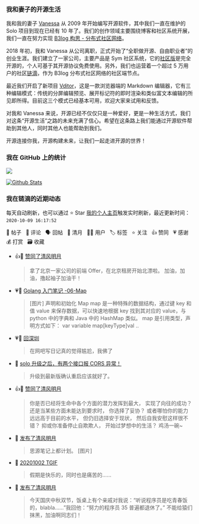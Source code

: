 ### 我和妻子的开源生活

我和我的妻子 [Vanessa](https://github.com/Vanessa219) 从 2009 年开始编写开源软件，其中我们一直在维护的 Solo 项目到现在已经有 10 年了。我们的创作领域主要围绕博客和社区系统开展，我们一直在努力实现 [B3log 构思 - 分布式社区网络](https://hacpai.com/article/1546941897596)。

2018 年初，我和 Vanessa 从公司离职，正式开始了“全职做开源、自由职业者”的创业生涯。我们建立了一家公司，主要产品是 Sym 社区系统，它的[社区版](https://github.com/88250/symphony)是完全开源的，个人可基于其开源协议免费使用。另外，我们也运营着一个超过 5 万用户的社区[链滴](https://hacpai.com)，作为 B3log 分布式社区网络的社区端节点。

最近我们开启了新项目 [Vditor](https://github.com/Vanessa219/vditor)，这是一款浏览器端的 Markdown 编辑器，它有三种编辑模式：传统的分屏编辑预览、展开标记符的即时渲染和类似富文本编辑的所见即所得。目前这三个模式已经基本可用，欢迎大家来试用和反馈。

对我和 Vanessa 来说，开源已经不仅仅只是一种爱好，更是一种生活方式，我们对这条“开源生活”之路的未来充满了信心。希望在这条路上我们能通过开源软件帮助到其他人，同时其他人也能帮助到我们。

开源连接你我，开源构建未来，让我们一起走进开源的世界！

### 我在 GitHub 上的统计

<a title="Hits" target="_blank" href="https://github.com/88250/88250"><img src="https://hits.b3log.org/88250/88250.svg"></a>

[![Github Stats](https://github-readme-stats.vercel.app/api?username=88250&show_icons=true)](https://github.com/88250)

<!--events start -->

### 我在链滴的近期动态

每天自动刷新，也可以通过 ⭐️ Star [我的个人主页](https://github.com/88250/88250)触发实时刷新，最近更新时间：`2020-10-09 16:17:52`

📝 帖子 &nbsp; 💬 评论 &nbsp; 🗣 回帖 &nbsp; 🌙 清月 &nbsp; 👨‍💻 用户 &nbsp; 🏷️ 标签 &nbsp; ⭐️ 关注 &nbsp; 👍 赞同 &nbsp; 💗 感谢 &nbsp; 💰 打赏 &nbsp; 🗃 收藏

* 👍🌙 [赞同了清风明月](https://ld246.com/member/martinageradams/breezemoons/1602094281351)

  > 拿了北京一家公司的前端 Offer，在北京租房开始北漂啦。 加油，加油，撸起袖子加油干！
* 💗📝 [Golang 入门笔记 -06-Map](https://ld246.com/article/1602066740004)

  > [图片] 声明和初始化 Map map 是一种特殊的数据结构，通过键 key 和值 value 来保存数据，可以快速地根据 key 找到其对应的 value，与 python 中的字典和 Java 中的 HashMap 类似。 map 是引用类型，声明方式如下： var variable map[keyType]val ..
* 💗💬 [回深圳](https://ld246.com/article/1601970391739/comment/1601970547561#comments)

  > 在网吧写日记真的觉得尴尬，我佛了
* 💬 [solo 升级之后，有两个接口报 CORS 异常！](https://ld246.com/article/1601717905820/comment/1601970868886#comments)

  > 升级到最新版确认重启应该就好了。
* 👍🌙 [赞同了清风明月](https://ld246.com/member/zzkcode/breezemoons/1601827406622)

  > 你是否已经将生命中各个方面的潜力发挥到最大， 实现了向往的成功？ 还是当某些方面未能达到要求时， 你选择了妥协？ 或者哪怕你的能力远远高于目前的水平， 但仍旧选择安于现状， 然后自我安慰这样很不错？ 抑或你准备停止自欺欺人， 开始过梦想中的生活？ 鸡汤一碗~
* 🌙 [发布了清风明月](https://ld246.com/member/88250/breezemoons/1601823618107)

  > 思源笔记上都计划。 [图片]
* 💬 [20201002 TGIF](https://ld246.com/article/1601601529083/comment/1601625035326#comments)

  > 假期是快乐的，同时也是痛苦的……
* 🌙 [发布了清风明月](https://ld246.com/member/88250/breezemoons/1601568220573)

  > 今天国庆中秋双节，饭桌上有个亲戚对我说：“听说程序员是吃青春饭的，blabla……”我回他：“努力的程序员 35 普遍都退休了。” 不能给猿们抹黑，加油啊同志们！


<!--events end -->
